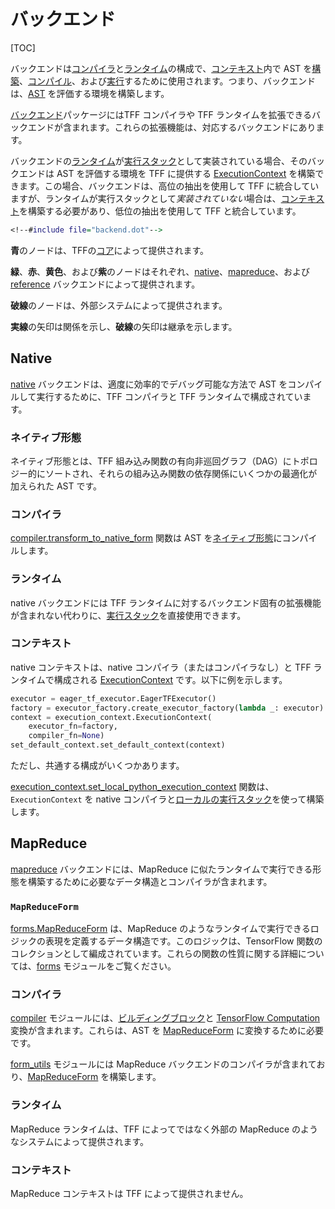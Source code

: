 # バックエンド

[TOC]

バックエンドは[コンパイラ](compilation.md#compiler)と[ランタイム](execution.md#runtime)の構成で、[コンテキスト](context.md#context)内で AST を[構築](tracing.md)、[コンパイル](compilation.md)、および[実行](execution.md)するために使用されます。つまり、バックエンドは、[AST](compilation.md#ast) を評価する環境を構築します。

[バックエンド](https://github.com/tensorflow/federated/blob/main/tensorflow_federated/python/core/backends)パッケージにはTFF コンパイラや TFF ランタイムを拡張できるバックエンドが含まれます。これらの拡張機能は、対応するバックエンドにあります。

バックエンドの[ランタイム](execution.md#runtime)が[実行スタック](execution.md#execution-stack)として実装されている場合、そのバックエンドは AST を評価する環境を TFF に提供する [ExecutionContext](context.md#executioncontext) を構築できます。この場合、バックエンドは、高位の抽出を使用して TFF に統合していますが、ランタイムが実行スタックとして*実装されていない*場合は、[コンテキスト](context.md#context)を構築する必要があり、低位の抽出を使用して TFF と統合しています。

```dot
<!--#include file="backend.dot"-->
```

**青**のノードは、TFFの[コア](https://github.com/tensorflow/federated/blob/main/tensorflow_federated/python/core)によって提供されます。

**緑**、**赤**、**黄色**、および**紫**のノードはそれぞれ、[native](#native)、[mapreduce](#mapreduce)、および [reference](#reference) バックエンドによって提供されます。

**破線**のノードは、外部システムによって提供されます。

**実線**の矢印は関係を示し、**破線**の矢印は継承を示します。

## Native

[native](https://github.com/tensorflow/federated/blob/main/tensorflow_federated/python/core/backends/native) バックエンドは、適度に効率的でデバッグ可能な方法で AST をコンパイルして実行するために、TFF コンパイラと TFF ランタイムで構成されています。

### ネイティブ形態

ネイティブ形態とは、TFF 組み込み関数の有向非巡回グラフ（DAG）にトポロジー的にソートされ、それらの組み込み関数の依存関係にいくつかの最適化が加えられた AST です。

### コンパイラ

[compiler.transform_to_native_form](https://github.com/tensorflow/federated/blob/main/tensorflow_federated/python/core/backends/native/compiler.py) 関数は AST を[ネイティブ形態](#native-form)にコンパイルします。

### ランタイム

native バックエンドには TFF ランタイムに対するバックエンド固有の拡張機能が含まれない代わりに、[実行スタック](execution.md#execution-stack)を直接使用できます。

### コンテキスト

native コンテキストは、native コンパイラ（またはコンパイラなし）と TFF ランタイムで構成される [ExecutionContext](context.md#executioncontext) です。以下に例を示します。

```python
executor = eager_tf_executor.EagerTFExecutor()
factory = executor_factory.create_executor_factory(lambda _: executor)
context = execution_context.ExecutionContext(
    executor_fn=factory,
    compiler_fn=None)
set_default_context.set_default_context(context)
```

ただし、共通する構成がいくつかあります。

[execution_context.set_local_python_execution_context](https://github.com/tensorflow/federated/blob/main/tensorflow_federated/python/core/backends/native/execution_context.py) 関数は、`ExecutionContext` を native コンパイラと[ローカルの実行スタック](execution.md#local-execution-stack)を使って構築します。

## MapReduce

[mapreduce](https://github.com/tensorflow/federated/blob/main/tensorflow_federated/python/core/backends/mapreduce) バックエンドには、MapReduce に似たランタイムで実行できる形態を構築するために必要なデータ構造とコンパイラが含まれます。

### `MapReduceForm`

[forms.MapReduceForm](https://github.com/tensorflow/federated/blob/main/tensorflow_federated/python/core/backends/mapreduce/forms.py) は、MapReduce のようなランタイムで実行できるロジックの表現を定義するデータ構造です。このロジックは、TensorFlow 関数のコレクションとして編成されています。これらの関数の性質に関する詳細については、[forms](https://github.com/tensorflow/federated/blob/main/tensorflow_federated/python/core/backends/mapreduce/forms.py) モジュールをご覧ください。

### コンパイラ

[compiler](https://github.com/tensorflow/federated/blob/main/tensorflow_federated/python/core/backends/mapreduce/compiler.py) モジュールには、[ビルディングブロック](compilation.md#building-block)と [TensorFlow Computation](compilation.md#tensorflow-computation) 変換が含まれます。これらは、AST を [MapReduceForm](#canonicalform) に変換するために必要です。

[form_utils](https://github.com/tensorflow/federated/blob/main/tensorflow_federated/python/core/backends/mapreduce/form_utils.py) モジュールには MapReduce バックエンドのコンパイラが含まれており、[MapReduceForm](#canonicalform) を構築します。

### ランタイム

MapReduce ランタイムは、TFF によってではなく外部の MapReduce のようなシステムによって提供されます。

### コンテキスト

MapReduce コンテキストは TFF によって提供されません。
